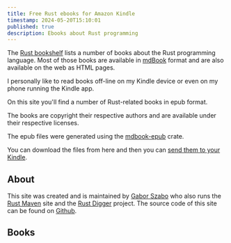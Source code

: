 ```yaml
---
title: Free Rust ebooks for Amazon Kindle
timestamp: 2024-05-20T15:10:01
published: true
description: Ebooks about Rust programming
---
```


The [Rust bookshelf](https://bookshelf.rs/) lists a number of books about the Rust programming language.
Most of those books are available in [mdBook](https://rust-lang.github.io/mdBook/) format and are also available on the web as HTML pages.

I personally like to read books off-line on my Kindle device or even on my phone running the Kindle app.

On this site you'll find a number of Rust-related books in epub format.

The books are copyright their respective authors and are available under their respective licenses.

The epub files were generated using the [mdbook-epub](https://crates.io/crates/mdbook-epub) crate.

You can download the files from here and then you can [send them to your Kindle](https://www.amazon.com/sendtokindle).

## About

This site was created and is maintained by [Gabor Szabo](https://szabgab.com/) who also runs the [Rust Maven](https://rust.code-maven.com/) site and the [Rust Digger](https://rust-digger.code-maven.com/) project.
The source code of this site can be found on [Github](https://github.com/szabgab/rust-ebooks/).

## Books


